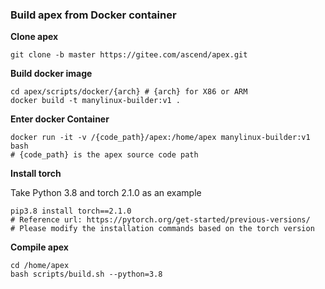 ### Build apex from Docker container

**Clone apex**

```Shell
git clone -b master https://gitee.com/ascend/apex.git
```

**Build docker image**

```Shell
cd apex/scripts/docker/{arch} # {arch} for X86 or ARM
docker build -t manylinux-builder:v1 .
```
**Enter docker Container**

```Shell
docker run -it -v /{code_path}/apex:/home/apex manylinux-builder:v1 bash
# {code_path} is the apex source code path
```
**Install torch**

Take Python 3.8 and torch 2.1.0 as an example
```Shell
pip3.8 install torch==2.1.0
# Reference url: https://pytorch.org/get-started/previous-versions/
# Please modify the installation commands based on the torch version
```
**Compile apex**
```Shell
cd /home/apex
bash scripts/build.sh --python=3.8
```
